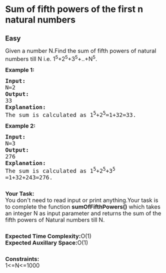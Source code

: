 # Sum of fifth powers of the first n natural numbers
## Easy
<div class="problem-statement">
                <p></p><p><span style="font-size:18px">Given a number N.Find the sum of fifth powers of natural numbers till N i.e. 1<sup>5</sup>+2<sup>5</sup>+3<sup>5</sup>+..+N<sup>5</sup>.</span></p>

<p><span style="font-size:18px"><strong>Example 1:</strong></span></p>

<pre><span style="font-size:18px"><strong>Input:</strong>
N=2
<strong>Output:</strong>
33
<strong>Explanation:</strong>
The sum is calculated as 1<sup>5</sup>+2<sup>5</sup>=1+32=33.</span></pre>

<p><span style="font-size:18px"><strong>Example 2:</strong></span></p>

<pre><span style="font-size:18px"><strong>Input:</strong>
N=3
<strong>Output:</strong>
276
<strong>Explanation:</strong>
The sum is calculated as 1<sup>5</sup>+2<sup>5</sup>+3<sup>5</sup>
=1+32+243=276.</span></pre>

<p><br>
<span style="font-size:18px"><strong>Your Task:</strong><br>
You don't need to read input or print anything.Your task is to complete the function <strong>sumOfFifthPowers()</strong> which takes an integer N as input parameter and returns the sum of the fifth powers of Natural numbers till N.</span></p>

<p><br>
<span style="font-size:18px"><strong>Expected Time Complexity:</strong>O(1)<br>
<strong>Expected Auxillary Space:</strong>O(1)</span></p>

<p><br>
<span style="font-size:18px"><strong>Constraints:</strong><br>
1&lt;=N&lt;=1000</span></p>
 <p></p>
            </div>